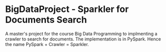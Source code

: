 # BigDataProject - Sparkler for Documents Search

A master's project for the course Big Data Programming to implmenting a crawler to search for documents. The implementation is in PySpark. Hence the name PySpark + Crawler = Sparkler.
